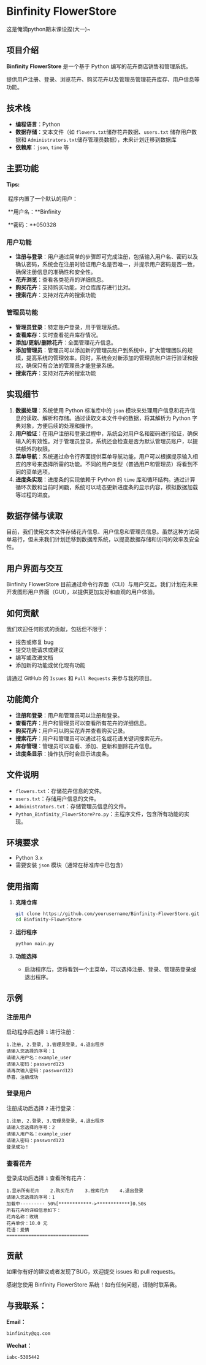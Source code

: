 # Binfinity FlowerStore
这是俺滴python期末课设捏(大一)~
## 项目介绍

**Binfinity FlowerStore** 是一个基于 Python 编写的花卉商店销售和管理系统。

提供用户注册、登录、浏览花卉、购买花卉以及管理员管理花卉库存、用户信息等功能。

## 技术栈

- **编程语言**：Python
- **数据存储**：文本文件（如 `flowers.txt`储存花卉数据、`users.txt` 储存用户数据和 `Administrators.txt`储存管理员数据），未来计划迁移到数据库
- **依赖库**：`json`, `time` 等

## 主要功能

#### Tips:

​	程序内置了一个默认的用户：

​		**用户名：**Binfinity

​		**密码：**050328

### 用户功能

- **注册与登录**：用户通过简单的步骤即可完成注册，包括输入用户名、密码以及确认密码，系统会在注册时验证用户名是否唯一，并提示用户密码是否一致，确保注册信息的准确性和安全性。
- **花卉浏览**：查看各类花卉的详细信息。
- **购买花卉**：支持购买功能，对仓库库存进行比对。
- **搜索花卉**：支持对花卉的搜索功能

### 管理员功能

- **管理员登录**：特定账户登录，用于管理系统。
- **查看库存**：实时查看花卉库存情况。
- **添加/更新/删除花卉**：全面管理花卉信息。
- **添加管理员**：管理员可以添加新的管理员账户到系统中，扩大管理团队的规模，提高系统的管理效率。同时，系统会对新添加的管理员账户进行验证和授权，确保只有合法的管理员才能登录系统。
- **搜索花卉**：支持对花卉的搜索功能

## 实现细节

1. **数据处理**：系统使用 Python 标准库中的 `json` 模块来处理用户信息和花卉信息的读取、解析和存储。通过读取文本文件中的数据，将其解析为 Python 字典对象，方便后续的处理和操作。
2. **用户验证**：在用户注册和登录过程中，系统会对用户名和密码进行验证，确保输入的有效性。对于管理员登录，系统还会检查是否为默认管理员账户，以提供额外的权限。
3. **菜单导航**：系统通过命令行界面提供菜单导航功能，用户可以根据提示输入相应的序号来选择所需的功能。不同的用户类型（普通用户和管理员）将看到不同的菜单选项。
4. **进度条实现**：进度条的实现依赖于 Python 的 `time` 库和循环结构。通过计算循环次数和当前时间戳，系统可以动态更新进度条的显示内容，模拟数据加载等过程的进度。

## 数据存储与读取

目前，我们使用文本文件存储花卉信息、用户信息和管理员信息。虽然这种方法简单易行，但未来我们计划迁移到数据库系统，以提高数据存储和访问的效率及安全性。

## 用户界面与交互

Binfinity FlowerStore 目前通过命令行界面（CLI）与用户交互。我们计划在未来开发图形用户界面（GUI），以提供更加友好和直观的用户体验。

## 如何贡献

我们欢迎任何形式的贡献，包括但不限于：

- 报告或修复 bug
- 提交功能请求或建议
- 编写或改进文档
- 添加新的功能或优化现有功能

请通过 GitHub 的 `Issues` 和 `Pull Requests` 来参与我的项目。
## 功能简介

- **注册和登录**：用户和管理员可以注册和登录。
- **查看花卉**：用户和管理员可以查看所有花卉的详细信息。
- **购买花卉**：用户可以购买花卉并查看购买记录。
- **搜索花卉**：用户和管理员可以通过花名或花语关键词搜索花卉。
- **库存管理**：管理员可以查看、添加、更新和删除花卉信息。
- **进度条显示**：操作执行时会显示进度条。

## 文件说明

- `flowers.txt`：存储花卉信息的文件。
- `users.txt`：存储用户信息的文件。
- `Administrators.txt`：存储管理员信息的文件。
- `Python_Binfinity_FlowerStorePro.py`：主程序文件，包含所有功能的实现。

## 环境要求

- Python 3.x
- 需要安装 `json` 模块（通常在标准库中已包含）

## 使用指南

1. **克隆仓库**
    ```bash
    git clone https://github.com/yourusername/Binfinity-FlowerStore.git
    cd Binfinity-FlowerStore
    ```

2. **运行程序**
    ```bash
    python main.py
    ```

3. **功能选择**
    - 启动程序后，您将看到一个主菜单，可以选择注册、登录、管理员登录或退出程序。

## 示例

### 注册用户
启动程序后选择 `1` 进行注册：
```plaintext
1.注册, 2.登录, 3.管理员登录, 4.退出程序
请输入您选择的序号：1
请输入用户名：example_user
请输入密码：password123
请再次输入密码：password123
恭喜，注册成功
```

### 登录用户
注册成功后选择 `2` 进行登录：
```plaintext
1.注册, 2.登录, 3.管理员登录, 4.退出程序
请输入您选择的序号：2
请输入用户名：example_user
请输入密码：password123
登录成功！
```

### 查看花卉
登录成功后选择 `1` 查看所有花卉：
```plaintext
1.显示所有花卉    2.购买花卉    3.搜索花卉    4.退出登录
请输入您选择的序号：1
加载中--------- 50%[************->************]0.50s
所有花卉的详细信息如下：
花卉名称：玫瑰
花卉单价：10.0 元
花语：爱情
==============================
```

## 贡献

如果你有好的建议或者发现了BUG，欢迎提交 issues 和 pull requests。



感谢您使用 Binfinity FlowerStore 系统！如有任何问题，请随时联系我。

## 与我联系：

**Email：**

```
binfinity@qq.com
```
**Wechat：**

```
iabc-5305442
```